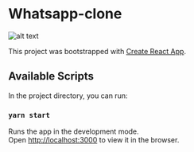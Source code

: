 # Whatsapp-clone

![alt text](https://github.com/Maxyee/whatsapp-clone/blob/master/screenshot/whatsapp-clone.png)

This project was bootstrapped with [Create React App](https://github.com/facebook/create-react-app).

## Available Scripts

In the project directory, you can run:

### `yarn start`

Runs the app in the development mode.\
Open [http://localhost:3000](http://localhost:3000) to view it in the browser.
